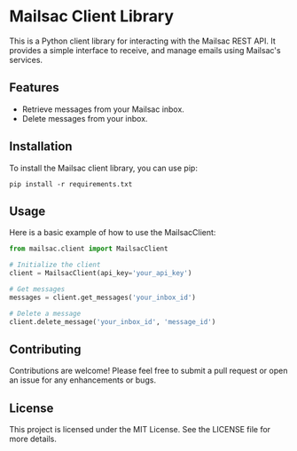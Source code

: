 # Mailsac Client Library

This is a Python client library for interacting with the Mailsac REST API. It provides a simple interface to receive, and manage emails using Mailsac's services.

## Features

- Retrieve messages from your Mailsac inbox.
- Delete messages from your inbox.

## Installation

To install the Mailsac client library, you can use pip:

```
pip install -r requirements.txt
```

## Usage

Here is a basic example of how to use the MailsacClient:

```python
from mailsac.client import MailsacClient

# Initialize the client
client = MailsacClient(api_key='your_api_key')

# Get messages
messages = client.get_messages('your_inbox_id')

# Delete a message
client.delete_message('your_inbox_id', 'message_id')
```

## Contributing

Contributions are welcome! Please feel free to submit a pull request or open an issue for any enhancements or bugs.

## License

This project is licensed under the MIT License. See the LICENSE file for more details.